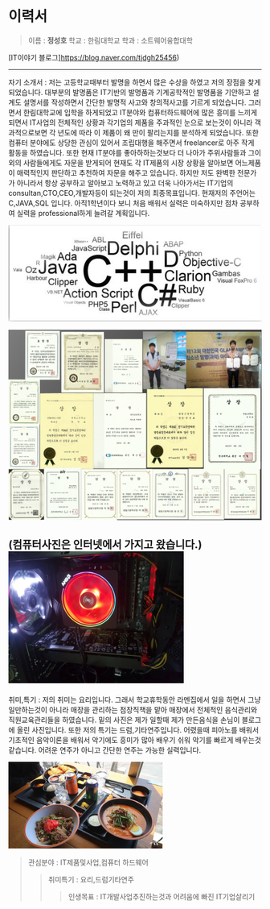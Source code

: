 이력서
========
> 이름 : **정성호**
> 학교 : 한림대학교
> 학과 : 소트웨어융합대학
 

[IT이야기 블로그]https://blog.naver.com/tjdgh25456)

----------------------------
자기 소개서 : 저는 고등학교때부터 발명을 하면서 많은 수상을 하였고 저의 장점을 찾게 되었습니다.
             대부분의 발명품은 IT기반의 발명품과 기계공학적인 발명품을 기안하고 설계도 설명서를
             작성하면서 간단한 발명적 사고와 창의적사고를 기르게 되었습니다. 그러면서 한림대학교에 
             입학을 하게되었고 IT분야와 컴퓨터하드웨어에 많은 흥미를 느끼게되면서 IT사업의 전체적인
             상황과 각기업의 제품을 주과적인 눈으로 보는것이 아니라 객과적으로보면 각 년도에 따라 
             이 제품이 왜 만이 팔리는지를 분석하게 되었습니다. 또한 컴퓨터 분야에도 상당한 관심이 
             있어서 조립대행을 해주면서 freelancer로 아주 작게 활동을 하였습니다. 또한 현재 IT분야를
             좋아하하는것보다 더 나아가 주위사람들과 그이외의 사람들에게도 자문을 받게되어 현재도 
             각 IT제품의 시장 상황을 알아보면 어느제품이 매력적인지 판단하고 추천하여 자문을 해주고 
             있습니다. 하지만 저도 완벽한 전문가가 아니라서 항상 공부하고 알아보고 노력하고
             있고 더욱 나아가서는 IT기업의 consultan,CTO,CEO,개발자등이 되는것이 저의 최종목표입니다.
             현재저의 주언어는 C,JAVA,SQL 입니다. 아직1학년이다 보니 처음 배워서 실력은 미숙하지만 
             점차 공부하여 실력을 professional하게 늘려갈 계획입니다.
             
![언어사진](P.png)  

![수상기록](sh.png)

(컴퓨터사진은 인터넷에서 가지고 왔습니다.)
![컴퓨터 조립](C.png)
-----------------------------------------
취미,특기 : 저의 취미는 요리입니다. 그래서 학교휴학동안 라멘집에서 일을 하면서 그냥 일만하는것이 
            아니라 매장을 관리하는 점장직책을 맡아 매장에서 전체적인 음식관리와 직원교육관리들을
            하였습니다. 밑의 사진은 제가 일할때 제가 만든음식을 손님이 블로그에 올린 사진입니다.
            또한 저의 특기는 드럼,기타연주입니다. 어렸을때 피아노를 배워서 기초적인 음악이론을 배워서
            악기에도 흥미가 많아 배우기 쉬워 악기를 빠르게 배우는것 같습니다. 어려운 연주가 아니고
            간단한 연주는 가능한 실력입니다.
            
            
 ![요리사진](F.png)



>관심분야 : IT제품및사업,컴퓨터 하드웨어
>>취미특기 : 요리,드럼기타연주
>>>인생목표 : IT개발사업추진하는것과 어려움에 빠진 IT기업살리기
